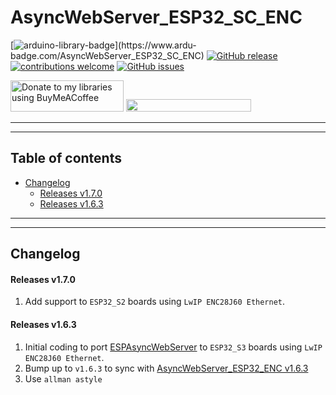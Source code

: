 # AsyncWebServer_ESP32_SC_ENC

[![arduino-library-badge](https://www.ardu-badge.com/badge/AsyncWebServer_ESP32_SC_ENC.svg?)](https://www.ardu-badge.com/AsyncWebServer_ESP32_SC_ENC)
[![GitHub release](https://img.shields.io/github/release/khoih-prog/AsyncWebServer_ESP32_SC_ENC.svg)](https://github.com/khoih-prog/AsyncWebServer_ESP32_SC_ENC/releases)
[![contributions welcome](https://img.shields.io/badge/contributions-welcome-brightgreen.svg?style=flat)](#Contributing)
[![GitHub issues](https://img.shields.io/github/issues/khoih-prog/AsyncWebServer_ESP32_SC_ENC.svg)](http://github.com/khoih-prog/AsyncWebServer_ESP32_SC_ENC/issues)

<a href="https://www.buymeacoffee.com/khoihprog6" title="Donate to my libraries using BuyMeACoffee"><img src="https://cdn.buymeacoffee.com/buttons/v2/default-yellow.png" alt="Donate to my libraries using BuyMeACoffee" style="height: 50px !important;width: 181px !important;" ></a>
<a href="https://www.buymeacoffee.com/khoihprog6" title="Donate to my libraries using BuyMeACoffee"><img src="https://img.shields.io/badge/buy%20me%20a%20coffee-donate-orange.svg?logo=buy-me-a-coffee&logoColor=FFDD00" style="height: 20px !important;width: 200px !important;" ></a>


---
---

## Table of contents

* [Changelog](#changelog)
  * [Releases v1.7.0](#releases-v170)
  * [Releases v1.6.3](#releases-v163)


---
---

## Changelog

#### Releases v1.7.0

1. Add support to `ESP32_S2` boards using `LwIP ENC28J60 Ethernet`.

#### Releases v1.6.3

1. Initial coding to port [ESPAsyncWebServer](https://github.com/me-no-dev/ESPAsyncWebServer) to `ESP32_S3` boards using `LwIP ENC28J60 Ethernet`.
2. Bump up to `v1.6.3` to sync with [AsyncWebServer_ESP32_ENC v1.6.3](https://github.com/khoih-prog/AsyncWebServer_ESP32_ENC)
3. Use `allman astyle`


